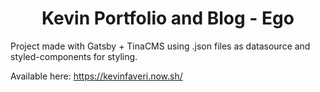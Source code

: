 <h1 align="center">
  Kevin Portfolio and Blog - Ego
</h1>

Project made with Gatsby + TinaCMS using .json files as datasource and styled-components for styling.

Available here:
https://kevinfaveri.now.sh/
